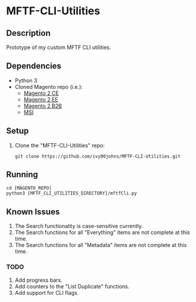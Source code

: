 # MFTF-CLI-Utilities

## Description
Prototype of my custom MFTF CLI utilities.

## Dependencies
* Python 3
* Cloned Magento repo (i.e.):
    * [Magento 2 CE](https://github.com/magento/magento2ce.git)
    * [Magento 2 EE](https://github.com/magento/magento2ee)
    * [Magento 2 B2B](https://github.com/magento/magento2b2b)
    * [MSI](https://github.com/magento-engcom/msi)


## Setup
1. Clone the "MFTF-CLI-Utilities" repo:
    ```
    git clone https://github.com/ivy00johns/MFTF-CLI-Utilities.git
    ```

## Running
```
cd [MAGENTO_REPO]
python3 [MFTF_CLI_UTILITIES_DIRECTORY]/mftfCli.py
```

## Known Issues
1. The Search functionality is case-sensitive currently.
2. The Search functions for all "Everything" items are not complete at this time.
3. The Search functions for all "Metadata" items are not complete at this time.

### TODO
1. Add progress bars.
2. Add counters to the "List Duplicate" functions.
3. Add support for CLI flags.